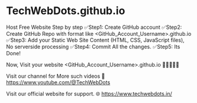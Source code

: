 # TechWebDots.github.io
Host Free Website Step by step
✅Step1: Create GitHub account
✅Step2: Create GitHub Repo with format like <GitHub_Account_Username>.github.io
✅Step3: Add your Static Web Site Content (HTML, CSS, JavaScript files), No serverside processing
✅Step4: Commit All the changes.
✅Step5: Its Done! 

Now, Visit your website <GitHub_Account_Username>.github.io 🥳🎉🎊🎇🍾

Visit our channel for More such videos
🔗 https://www.youtube.com/@TechWebDots

Visit our official website for support.
🌐 https://www.techwebdots.in/

